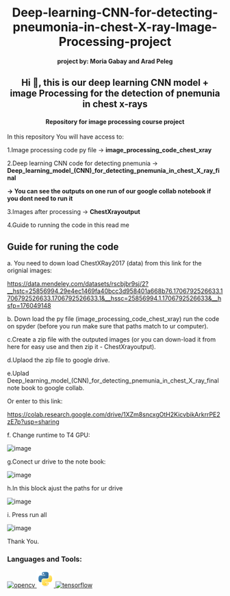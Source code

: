 <h1 align="center">Deep-learning-CNN-for-detecting-pneumonia-in-chest-X-ray-Image-Processing-project </h1>
<p align="left">
</p>

<h4 align="center">project by: Moria Gabay and Arad Peleg</h4>

<h2 align="center">Hi 👋, this is our deep learning CNN model + image Processing for the detection of pnemunia in chest x-rays </h2>
<p align="left">
</p>
   
 <h4 align="center"> Repository for image processing course project </h4>

In this repository You will have access to: 

1.Image processing code py file -> <strong>image_processing_code_chest_xray</strong>

2.Deep learning CNN code for detecting pnemunia ->  <strong>Deep_learning_model_(CNN)_for_detecting_pnemunia_in_chest_X_ray_final</strong> 

<strong>-> You can see the outputs on one run of our google collab notebook if you dont need to run it</strong>

3.Images after processing -> <strong>ChestXrayoutput</strong>

4.Guide to running the code in this read me

<h2 align="left">Guide for runing the code</h2>

a. You need to down load ChestXRay2017 (data) from this link for the orignial images:

https://data.mendeley.com/datasets/rscbjbr9sj/2?__hstc=25856994.29e4ec1469fa40bcc3d958401a668b76.1706792526633.1706792526633.1706792526633.1&__hssc=25856994.1.1706792526633&__hsfp=176049148

b. Down load the py file (image_processing_code_chest_xray) run the code on spyder (before you run make sure that paths match to ur computer).

c.Create a zip file with the outputed images (or you can down-load it from here for easy use and then zip it - ChestXrayoutput).

d.Uplaod the zip file to google drive.

e.Uplad Deep_learning_model_(CNN)_for_detecting_pnemunia_in_chest_X_ray_final note book to google collab.

Or enter to this link:

https://colab.research.google.com/drive/1XZm8sncxgOtH2KicvbikArkrrPE2zE7p?usp=sharing

f. Change runtime to T4 GPU:

![image](https://github.com/aradpls/Deep-learning-CNN-for-detecting-pneumonia-in-chest-X-ray-Image-Processing-project/assets/163511154/b43d4748-9198-477d-99c0-81c04fdaf530)

g.Conect ur drive to the note book:

![image](https://github.com/aradpls/Deep-learning-CNN-for-detecting-pneumonia-in-chest-X-ray-Image-Processing-project/assets/163511154/9c70b654-0085-4274-9475-5bee34d677b6)

h.In this block ajust the paths for ur drive

![image](https://github.com/aradpls/Deep-learning-CNN-for-detecting-pneumonia-in-chest-X-ray-Image-Processing-project/assets/163511154/91f3ecb3-d434-4d14-92c6-60099fbd78b0)

i. Press run all 

![image](https://github.com/aradpls/Deep-learning-CNN-for-detecting-pneumonia-in-chest-X-ray-Image-Processing-project/assets/163511154/e193148a-d7ac-49cb-8d89-e7d188e3bd93)

Thank You.

<h3 align="left">Languages and Tools:</h3>
<p align="left"> <a href="https://opencv.org/" target="_blank" rel="noreferrer"> <img src="https://www.vectorlogo.zone/logos/opencv/opencv-icon.svg" alt="opencv" width="40" height="40"/> </a> <a href="https://www.python.org" target="_blank" rel="noreferrer"> <img src="https://raw.githubusercontent.com/devicons/devicon/master/icons/python/python-original.svg" alt="python" width="40" height="40"/> </a> <a href="https://www.tensorflow.org" target="_blank" rel="noreferrer"> <img src="https://www.vectorlogo.zone/logos/tensorflow/tensorflow-icon.svg" alt="tensorflow" width="40" height="40"/> </a> </p>

